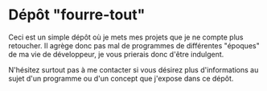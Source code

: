 # Dépôt "fourre-tout"

Ceci est un simple dépôt où je mets mes projets que je ne compte plus retoucher. Il agrège donc pas mal de programmes
de différentes "époques" de ma vie de développeur, je vous prierais donc d'être indulgent.

N'hésitez surtout pas à me contacter si vous désirez plus d'informations au sujet d'un programme ou d'un concept que
j'expose dans ce dépôt.
